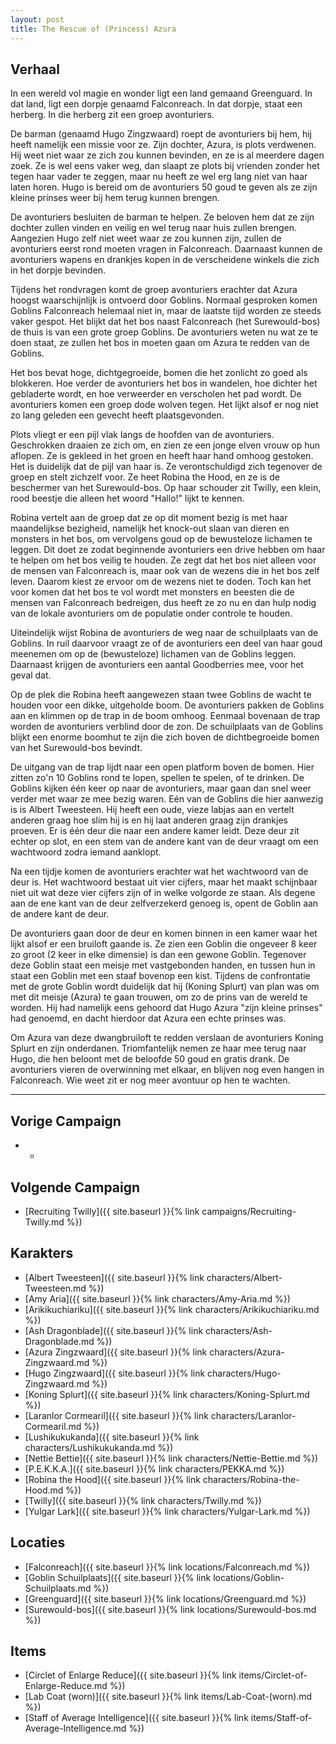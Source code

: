```yaml
---
layout: post
title: The Rescue of (Princess) Azura
---
```


## Verhaal

In een wereld vol magie en wonder ligt een land gemaand Greenguard. In dat land, ligt een dorpje genaamd Falconreach. In dat dorpje, staat een herberg. In die herberg zit een groep avonturiers.

De barman (genaamd Hugo Zingzwaard) roept de avonturiers bij hem, hij heeft namelijk een missie voor ze. Zijn dochter, Azura, is plots verdwenen. Hij weet niet waar ze zich zou kunnen bevinden, en ze is al meerdere dagen zoek. Ze is wel eens vaker weg, dan slaapt ze plots bij vrienden zonder het tegen haar vader te zeggen, maar nu heeft ze wel erg lang niet van haar laten horen. Hugo is bereid om de avonturiers 50 goud te geven als ze zijn kleine prinses weer bij hem terug kunnen brengen.

De avonturiers besluiten de barman te helpen. Ze beloven hem dat ze zijn dochter zullen vinden en veilig en wel terug naar huis zullen brengen. Aangezien Hugo zelf niet weet waar ze zou kunnen zijn, zullen de avonturiers eerst rond moeten vragen in Falconreach. Daarnaast kunnen de avonturiers wapens en drankjes kopen in de verscheidene winkels die zich in het dorpje bevinden.

Tijdens het rondvragen komt de groep avonturiers erachter dat Azura hoogst waarschijnlijk is ontvoerd door Goblins. Normaal gesproken komen Goblins Falconreach helemaal niet in, maar de laatste tijd worden ze steeds vaker gespot. Het blijkt dat het bos naast Falconreach (het Surewould-bos) de thuis is van een grote groep Goblins. De avonturiers weten nu wat ze te doen staat, ze zullen het bos in moeten gaan om Azura te redden van de Goblins.

Het bos bevat hoge, dichtgegroeide, bomen die het zonlicht zo goed als blokkeren. Hoe verder de avonturiers het bos in wandelen, hoe dichter het gebladerte wordt, en hoe verweerder en verscholen het pad wordt. De avonturiers komen een groep dode wolven tegen. Het lijkt alsof er nog niet zo lang geleden een gevecht heeft plaatsgevonden.

Plots vliegt er een pijl vlak langs de hoofden van de avonturiers. Geschrokken draaien ze zich om, en zien ze een jonge elven vrouw op hun aflopen. Ze is gekleed in het groen en heeft haar hand omhoog gestoken. Het is duidelijk dat de pijl van haar is. Ze verontschuldigd zich tegenover de groep en stelt zichzelf voor. Ze heet Robina the Hood, en ze is de beschermer van het Surewould-bos. Op haar schouder zit Twilly, een klein, rood beestje die alleen het woord "Hallo!" lijkt te kennen.

Robina vertelt aan de groep dat ze op dit moment bezig is met haar maandelijkse bezigheid, namelijk het knock-out slaan van dieren en monsters in het bos, om vervolgens goud op de bewusteloze lichamen te leggen. Dit doet ze zodat beginnende avonturiers een drive hebben om haar te helpen om het bos veilig te houden. Ze zegt dat het bos niet alleen voor de mensen van Falconreach is, maar ook van de wezens die in het bos zelf leven. Daarom kiest ze ervoor om de wezens niet te doden. Toch kan het voor komen dat het bos te vol wordt met monsters en beesten die de mensen van Falconreach bedreigen, dus heeft ze zo nu en dan hulp nodig van de lokale avonturiers om de populatie onder controle te houden.

Uiteindelijk wijst Robina de avonturiers de weg naar de schuilplaats van de Goblins. In ruil daarvoor vraagt ze of de avonturiers een deel van haar goud meenemen om op de (bewusteloze) lichamen van de Goblins leggen. Daarnaast krijgen de avonturiers een aantal Goodberries mee, voor het geval dat.

Op de plek die Robina heeft aangewezen staan twee Goblins de wacht te houden voor een dikke, uitgeholde boom. De avonturiers pakken de Goblins aan en klimmen op de trap in de boom omhoog. Eenmaal bovenaan de trap worden de avonturiers verblind door de zon. De schuilplaats van de Goblins blijkt een enorme boomhut te zijn die zich boven de dichtbegroeide bomen van het Surewould-bos bevindt.

De uitgang van de trap lijdt naar een open platform boven de bomen. Hier zitten zo'n 10 Goblins rond te lopen, spellen te spelen, of te drinken. De Goblins kijken één keer op naar de avonturiers, maar gaan dan snel weer verder met waar ze mee bezig waren. Eén van de Goblins die hier aanwezig is is Albert Tweesteen. Hij heeft een oude, vieze labjas aan en vertelt anderen graag hoe slim hij is en hij laat anderen graag zijn drankjes proeven. Er is één deur die naar een andere kamer leidt. Deze deur zit echter op slot, en een stem van de andere kant van de deur vraagt om een wachtwoord zodra iemand aanklopt.

Na een tijdje komen de avonturiers erachter wat het wachtwoord van de deur is. Het wachtwoord bestaat uit vier cijfers, maar het maakt schijnbaar niet uit wat deze vier cijfers zijn of in welke volgorde ze staan. Als degene aan de ene kant van de deur zelfverzekerd genoeg is, opent de Goblin aan de andere kant de deur.

De avonturiers gaan door de deur en komen binnen in een kamer waar het lijkt alsof er een bruiloft gaande is. Ze zien een Goblin die ongeveer 8 keer zo groot (2 keer in elke dimensie) is dan een gewone Goblin. Tegenover deze Goblin staat een meisje met vastgebonden handen, en tussen hun in staat een Goblin met een staaf bovenop een kist. Tijdens de confrontatie met de grote Goblin wordt duidelijk dat hij (Koning Splurt) van plan was om met dit meisje (Azura) te gaan trouwen, om zo de prins van de wereld te worden. Hij had namelijk eens gehoord dat Hugo Azura "zijn kleine prinses" had genoemd, en dacht hierdoor dat Azura een echte prinses was.

Om Azura van deze dwangbruiloft te redden verslaan de avonturiers Koning Splurt en zijn onderdanen. Triomfantelijk nemen ze haar mee terug naar Hugo, die hen beloont met de beloofde 50 goud en gratis drank. De avonturiers vieren de overwinning met elkaar, en blijven nog even hangen in Falconreach. Wie weet zit er nog meer avontuur op hen te wachten.

---

## Vorige Campaign
* -

## Volgende Campaign
* [Recruiting Twilly]({{ site.baseurl }}{% link campaigns/Recruiting-Twilly.md %})

## Karakters

* [Albert Tweesteen]({{ site.baseurl }}{% link characters/Albert-Tweesteen.md %})
* [Amy Aria]({{ site.baseurl }}{% link characters/Amy-Aria.md %})
* [Arikikuchiariku]({{ site.baseurl }}{% link characters/Arikikuchiariku.md %})
* [Ash Dragonblade]({{ site.baseurl }}{% link characters/Ash-Dragonblade.md %})
* [Azura Zingzwaard]({{ site.baseurl }}{% link characters/Azura-Zingzwaard.md %})
* [Hugo Zingzwaard]({{ site.baseurl }}{% link characters/Hugo-Zingzwaard.md %})
* [Koning Splurt]({{ site.baseurl }}{% link characters/Koning-Splurt.md %})
* [Laranlor Cormearil]({{ site.baseurl }}{% link characters/Laranlor-Cormearil.md %})
* [Lushikukukanda]({{ site.baseurl }}{% link characters/Lushikukukanda.md %})
* [Nettie Bettie]({{ site.baseurl }}{% link characters/Nettie-Bettie.md %})
* [P.E.K.K.A.]({{ site.baseurl }}{% link characters/PEKKA.md %})
* [Robina the Hood]({{ site.baseurl }}{% link characters/Robina-the-Hood.md %})
* [Twilly]({{ site.baseurl }}{% link characters/Twilly.md %})
* [Yulgar Lark]({{ site.baseurl }}{% link characters/Yulgar-Lark.md %})

## Locaties

* [Falconreach]({{ site.baseurl }}{% link locations/Falconreach.md %})
* [Goblin Schuilplaats]({{ site.baseurl }}{% link locations/Goblin-Schuilplaats.md %})
* [Greenguard]({{ site.baseurl }}{% link locations/Greenguard.md %})
* [Surewould-bos]({{ site.baseurl }}{% link locations/Surewould-bos.md %})

## Items

* [Circlet of Enlarge Reduce]({{ site.baseurl }}{% link items/Circlet-of-Enlarge-Reduce.md %})
* [Lab Coat (worn)]({{ site.baseurl }}{% link items/Lab-Coat-(worn).md %})
* [Staff of Average Intelligence]({{ site.baseurl }}{% link items/Staff-of-Average-Intelligence.md %})